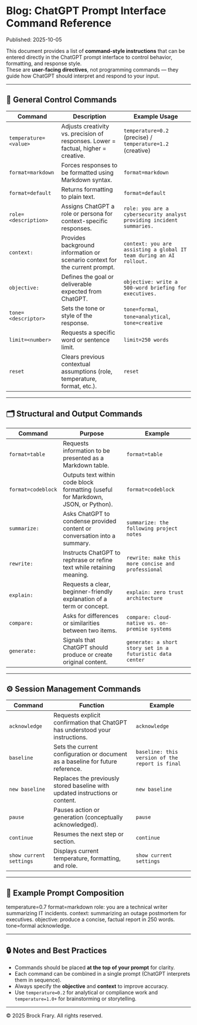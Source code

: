 # Blog:  ChatGPT Prompt Interface Command Reference
Published:  2025-10-05

This document provides a list of **command-style instructions** that can be entered directly in the ChatGPT prompt interface to control behavior, formatting, and response style.  
These are **user-facing directives**, not programming commands — they guide how ChatGPT should interpret and respond to your input.

---

## 🧭 General Control Commands

| **Command** | **Description** | **Example Usage** |
|--------------|------------------|--------------------|
| `temperature=<value>` | Adjusts creativity vs. precision of responses. Lower = factual, higher = creative. | `temperature=0.2` (precise) / `temperature=1.2` (creative) |
| `format=markdown` | Forces responses to be formatted using Markdown syntax. | `format=markdown` |
| `format=default` | Returns formatting to plain text. | `format=default` |
| `role=<description>` | Assigns ChatGPT a role or persona for context-specific responses. | `role: you are a cybersecurity analyst providing incident summaries.` |
| `context:` | Provides background information or scenario context for the current prompt. | `context: you are assisting a global IT team during an AI rollout.` |
| `objective:` | Defines the goal or deliverable expected from ChatGPT. | `objective: write a 500-word briefing for executives.` |
| `tone=<descriptor>` | Sets the tone or style of the response. | `tone=formal`, `tone=analytical`, `tone=creative` |
| `limit=<number>` | Requests a specific word or sentence limit. | `limit=250 words` |
| `reset` | Clears previous contextual assumptions (role, temperature, format, etc.). | `reset` |

---

## 🗂️ Structural and Output Commands

| **Command** | **Purpose** | **Example** |
|--------------|-------------|--------------|
| `format=table` | Requests information to be presented as a Markdown table. | `format=table` |
| `format=codeblock` | Outputs text within code block formatting (useful for Markdown, JSON, or Python). | `format=codeblock` |
| `summarize:` | Asks ChatGPT to condense provided content or conversation into a summary. | `summarize: the following project notes` |
| `rewrite:` | Instructs ChatGPT to rephrase or refine text while retaining meaning. | `rewrite: make this more concise and professional` |
| `explain:` | Requests a clear, beginner-friendly explanation of a term or concept. | `explain: zero trust architecture` |
| `compare:` | Asks for differences or similarities between two items. | `compare: cloud-native vs. on-premise systems` |
| `generate:` | Signals that ChatGPT should produce or create original content. | `generate: a short story set in a futuristic data center` |

---

## ⚙️ Session Management Commands

| **Command** | **Function** | **Example** |
|--------------|--------------|--------------|
| `acknowledge` | Requests explicit confirmation that ChatGPT has understood your instructions. | `acknowledge` |
| `baseline` | Sets the current configuration or document as a baseline for future reference. | `baseline: this version of the report is final` |
| `new baseline` | Replaces the previously stored baseline with updated instructions or content. | `new baseline` |
| `pause` | Pauses action or generation (conceptually acknowledged). | `pause` |
| `continue` | Resumes the next step or section. | `continue` |
| `show current settings` | Displays current temperature, formatting, and role. | `show current settings` |

---

## 🧩 Example Prompt Composition

temperature=0.7
format=markdown
role: you are a technical writer summarizing IT incidents.
context: summarizing an outage postmortem for executives.
objective: produce a concise, factual report in 250 words.
tone=formal
acknowledge.


---

## 🔒 Notes and Best Practices

- Commands should be placed **at the top of your prompt** for clarity.  
- Each command can be combined in a single prompt (ChatGPT interprets them in sequence).  
- Always specify the **objective** and **context** to improve accuracy.  
- Use `temperature=0.2` for analytical or compliance work and `temperature=1.0+` for brainstorming or storytelling.

---

© 2025 Brock Frary. All rights reserved.
